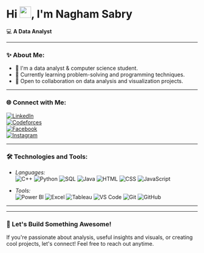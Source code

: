 # Hi <img src="https://media.giphy.com/media/hvRJCLFzcasrR4ia7z/giphy.gif" width="30px">, I'm Nagham Sabry

💻 **A Data Analyst**

---

### ✨ About Me:
- 🚀 I'm a data analyst & computer science student.
- 🌱 Currently learning problem-solving and programming techniques.
- 💬 Open to collaboration on data analysis and visualization projects.

---

### 🌐 Connect with Me:
[![LinkedIn](https://img.shields.io/badge/-LinkedIn-0A66C2?style=flat-square&logo=linkedin&logoColor=white)](www.linkedin.com/in/nagham-sabry-b32b90286)  
[![Codeforces](https://img.shields.io/badge/-Codeforces-1F8ACB?style=flat-square&logo=codeforces&logoColor=white)](https://codeforces.com/profile/Nagham.S11)  
[![Facebook](https://img.shields.io/badge/-Facebook-1877F2?style=flat-square&logo=facebook&logoColor=white)](https://www.facebook.com/share/1AGgeKbUAR/)  
[![Instagram](https://img.shields.io/badge/-Instagram-E4405F?style=flat-square&logo=instagram&logoColor=white)](https://www.instagram.com/nagham_sabri_111?igsh=MXJmeGs1aXYzdnVjZQ==)

---

### 🛠 Technologies and Tools:
- *Languages:*  
  ![C++](https://img.shields.io/badge/C++-00599C?style=flat-square&logo=cplusplus&logoColor=white) 
  ![Python](https://img.shields.io/badge/Python-3776AB?style=flat-square&logo=python&logoColor=white) 
  ![SQL](https://img.shields.io/badge/SQL-4479A1?style=flat-square&logo=postgresql&logoColor=white) 
  ![Java](https://img.shields.io/badge/Java-007396?style=flat-square&logo=java&logoColor=white) 
  ![HTML](https://img.shields.io/badge/HTML5-E34F26?style=flat-square&logo=html5&logoColor=white) 
  ![CSS](https://img.shields.io/badge/CSS3-1572B6?style=flat-square&logo=css3&logoColor=white) 
  ![JavaScript](https://img.shields.io/badge/JavaScript-F7DF1E?style=flat-square&logo=javascript&logoColor=black)

- *Tools:*  
  ![Power BI](https://img.shields.io/badge/Power%20BI-F2C811?style=flat-square&logo=powerbi&logoColor=black) 
  ![Excel](https://img.shields.io/badge/Microsoft%20Excel-217346?style=flat-square&logo=microsoftexcel&logoColor=white) 
  ![Tableau](https://img.shields.io/badge/Tableau-E97627?style=flat-square&logo=tableau&logoColor=white) 
  ![VS Code](https://img.shields.io/badge/VS%20Code-007ACC?style=flat-square&logo=visual-studio-code&logoColor=white) 
  ![Git](https://img.shields.io/badge/Git-F05032?style=flat-square&logo=git&logoColor=white) 
  ![GitHub](https://img.shields.io/badge/GitHub-181717?style=flat-square&logo=github&logoColor=white)

---
---

### 🚀 Let's Build Something Awesome!
If you're passionate about analysis, useful insights and visuals, or creating cool projects, let's connect! Feel free to reach out anytime.

